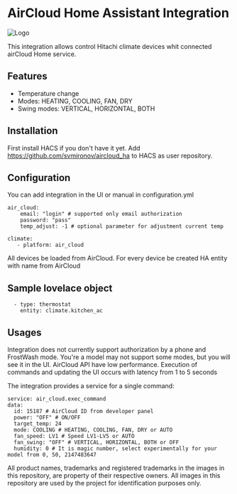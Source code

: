 # AirCloud Home Assistant Integration

![Logo](https://github.com/svmironov/aircloud_ha/blob/main/custom_components/aircloud/img/icon.png?raw=true)

This integration allows control Hitachi climate devices whit connected airCloud Home service.

## Features

* Temperature change
* Modes: HEATING, COOLING, FAN, DRY
* Swing modes: VERTICAL, HORIZONTAL, BOTH

## Installation

First install HACS if you don't have it yet. Add https://github.com/svmironov/aircloud_ha to HACS as user repository.

## Configuration

You can add integration in the UI or manual in configuration.yml

    air_cloud:
        email: "login" # supported only email authorization
        password: "pass"
        temp_adjust: -1 # optional parameter for adjustment current temp

    climate:
       - platform: air_cloud

All devices be loaded from AirCloud. For every device be created HA entity with name from AirCloud

## Sample lovelace object

      - type: thermostat
        entity: climate.kitchen_ac

## Usages

Integration does not currently support authorization by a phone and FrostWash mode. You're a model may not support some modes, but you will see it in the UI.
AirCloud API have low performance. Execution of commands and updating the UI occurs with latency from 1 to 5 seconds

The integration provides a service for a single command: 

    service: air_cloud.exec_command
    data:
      id: 15187 # AirCloud ID from developer panel 
      power: "OFF" # ON/OFF
      target_temp: 24 
      mode: COOLING # HEATING, COOLING, FAN, DRY or AUTO
      fan_speed: LV1 # Speed LV1-LV5 or AUTO
      fan_swing: "OFF" # VERTICAL, HORIZONTAL, BOTH or OFF
      humidity: 0 # It is magic number, select experimentally for your model from 0, 50, 2147483647

All product names, trademarks and registered trademarks in the images in this repository, are property of their respective owners. All images in this repository are used by the project for identification purposes only.
